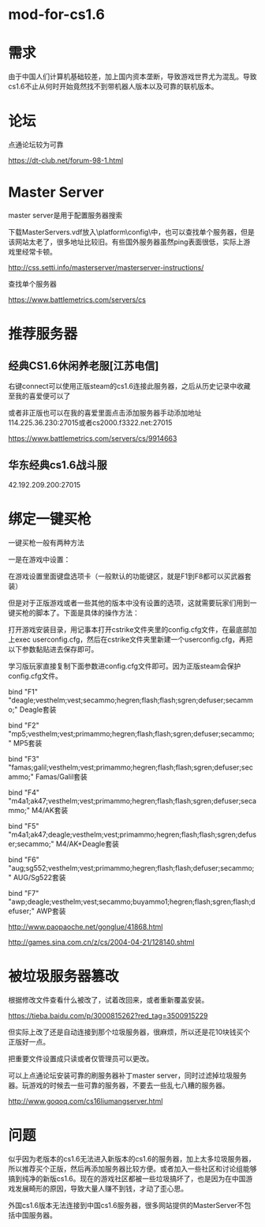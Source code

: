 # mod-for-cs1.6

# 需求
由于中国人们计算机基础较差，加上国内资本垄断，导致游戏世界尤为混乱。导致cs1.6不止从何时开始竟然找不到带机器人版本以及可靠的联机版本。

# 论坛
点通论坛较为可靠

https://dt-club.net/forum-98-1.html

# Master Server
master server是用于配置服务器搜索

下载MasterServers.vdf放入\platform\config\中，也可以查找单个服务器，但是该网站太老了，很多地址比较旧。有些国外服务器虽然ping表面很低，实际上游戏里经常卡顿。

http://css.setti.info/masterserver/masterserver-instructions/

查找单个服务器

https://www.battlemetrics.com/servers/cs

# 推荐服务器

## 经典CS1.6休闲养老服[江苏电信]

右键connect可以使用正版steam的cs1.6连接此服务器，之后从历史记录中收藏至我的喜爱便可以了

或者非正版也可以在我的喜爱里面点击添加服务器手动添加地址114.225.36.230:27015或者cs2000.f3322.net:27015 

https://www.battlemetrics.com/servers/cs/9914663
## 华东经典cs1.6战斗服
42.192.209.200:27015

# 绑定一键买枪
一键买枪一般有两种方法

一是在游戏中设置：

在游戏设置里面键盘选项卡（一般默认的功能键区，就是F1到F8都可以买武器套装）

但是对于正版游戏或者一些其他的版本中没有设置的选项，这就需要玩家们用到一键买枪的脚本了。下面是具体的操作方法：

打开游戏安装目录，用记事本打开cstrike文件夹里的config.cfg文件，在最底部加上exec userconfig.cfg，然后在cstrike文件夹里新建一个userconfig.cfg，再把以下参数黏贴进去保存即可。

学习版玩家直接复制下面参数进config.cfg文件即可。因为正版steam会保护config.cfg文件。

bind "F1" "deagle;vesthelm;vest;secammo;hegren;flash;flash;sgren;defuser;secammo;"
Deagle套装

bind "F2" "mp5;vesthelm;vest;primammo;hegren;flash;flash;sgren;defuser;secammo;"
MP5套装

bind "F3" "famas;galil;vesthelm;vest;primammo;hegren;flash;flash;sgren;defuser;secammo;"
Famas/Galil套装

bind "F4" "m4a1;ak47;vesthelm;vest;primammo;hegren;flash;flash;sgren;defuser;secammo;"
M4/AK套装

bind "F5" "m4a1;ak47;deagle;vesthelm;vest;primammo;hegren;flash;flash;sgren;defuser;secammo;"
M4/AK+Deagle套装

bind "F6" "aug;sg552;vesthelm;vest;primammo;hegren;flash;flash;defuser;secammo;"
AUG/Sg522套装

bind "F7" "awp;deagle;vesthelm;vest;secammo;buyammo1;hegren;flash;sgren;flash;defuser;"
AWP套装

http://www.paopaoche.net/gonglue/41868.html

http://games.sina.com.cn/z/cs/2004-04-21/128140.shtml

# 被垃圾服务器篡改
根据修改文件查看什么被改了，试着改回来，或者重新覆盖安装。

https://tieba.baidu.com/p/3000815262?red_tag=3500915229

但实际上改了还是自动连接到那个垃圾服务器，很麻烦，所以还是花10块钱买个正版好一点。

把重要文件设置成只读或者仅管理员可以更改。

可以上点通论坛安装可靠的刷服务器补丁master server，同时过滤掉垃圾服务器。玩游戏的时候去一些可靠的服务器，不要去一些乱七八糟的服务器。

http://www.goqoq.com/cs16liumangserver.html

# 问题
似乎因为老版本的cs1.6无法进入新版本的cs1.6的服务器，加上太多垃圾服务器，所以推荐买个正版，然后再添加服务器比较方便。或者加入一些社区和讨论组能够搞到纯净的新版cs1.6。现在的游戏社区都被一些垃圾搞坏了，也是因为在中国游戏发展畸形的原因，导致大量人赚不到钱，才动了歪心思。

外国cs1.6版本无法连接到中国cs1.6服务器，很多网站提供的MasterServer不包括中国服务器。
